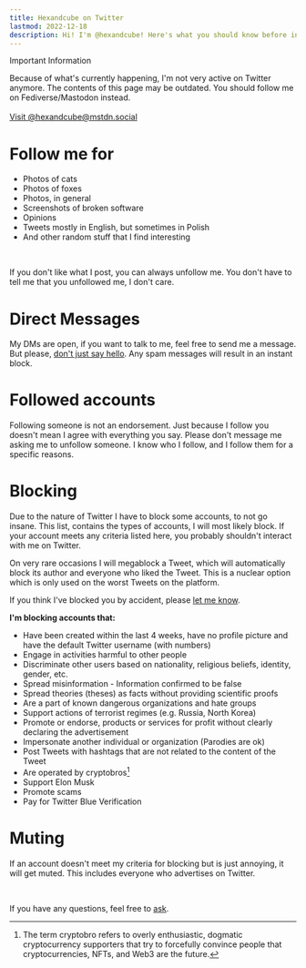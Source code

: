 ```yaml
---
title: Hexandcube on Twitter
lastmod: 2022-12-18
description: Hi! I'm @hexandcube! Here's what you should know before interacting with me on Twitter.
--- 
```


<div class="bg-light-secondary-bg dark:bg-dark-secondary-bg text-white rounded-xl p-5">
    <p class="text-2xl font-bold"><i class="fa-solid fa-triangle-exclamation"></i> Important Information</p>
    <p>Because of what's currently happening, I'm not very active on Twitter anymore. The contents of this page may be outdated.
        You should follow me on Fediverse/Mastodon instead.
        <br><br>
        <a class="btn btn-primary" href="https://mstdn.social/@hexandcube"><i class="fa-brands fa-mastodon"></i> Visit @hexandcube@mstdn.social</a>
    </p>
</div>

# Follow me for

- Photos of cats 
- Photos of foxes
- Photos, in general
- Screenshots of broken software
- Opinions
- Tweets mostly in English, but sometimes in Polish
- And other random stuff that I find interesting

&nbsp;

If you don't like what I post, you can always unfollow me. You don't have to tell me that you unfollowed me, I don't care.

# Direct Messages

My DMs are open, if you want to talk to me, feel free to send me a message. But please, [don't just say hello](https://nohello.net/).
Any spam messages will result in an instant block. 

# Followed accounts

Following someone is not an endorsement. Just because I follow you doesn't mean I agree with everything you say.
Please don't message me asking me to unfollow someone. I know who I follow, and I follow them for a specific reasons.

# Blocking

Due to the nature of Twitter I have to block some accounts, to not go insane.
This list, contains the types of accounts, I will most likely block.
If your account meets any criteria listed here, you probably shouldn't interact with me on Twitter.

On very rare occasions I will megablock a Tweet, which will automatically block its author and everyone who liked the
Tweet. This is a nuclear option which is only used on the worst Tweets on the platform.

If you think I've blocked you by accident, please [let me know](/about).

**I'm blocking accounts that:**

- Have been created within the last 4 weeks, have no profile picture and have the default Twitter username (with numbers)
- Engage in activities harmful to other people
- Discriminate other users based on nationality, religious beliefs, identity, gender, etc.
- Spread misinformation - Information confirmed to be false
- Spread theories (theses) as facts without providing scientific proofs
- Are a part of known dangerous organizations and hate groups
- Support actions of terrorist regimes (e.g. Russia, North Korea)
- Promote or endorse, products or services for profit without clearly declaring the advertisement
- Impersonate another individual or organization (Parodies are ok)
- Post Tweets with hashtags that are not related to the content of the Tweet
- Are operated by cryptobros[^1]
- Support Elon Musk
- Promote scams
- Pay for Twitter Blue Verification

# Muting

If an account doesn't meet my criteria for blocking but is just annoying, it will get muted. 
This includes everyone who advertises on Twitter. 

&nbsp;

If you have any questions, feel free to [ask](/about).


[^1]: The term cryptobro refers to overly enthusiastic, dogmatic cryptocurrency supporters that try to forcefully
convince people that cryptocurrencies, NFTs, and Web3 are the future.